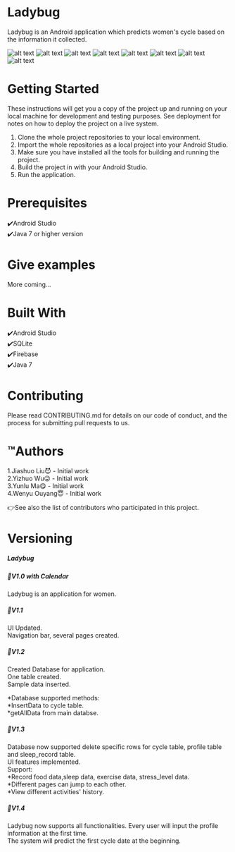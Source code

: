 # Ladybug

Ladybug is an Android application which predicts women's cycle based on the information it collected.

![alt text](https://raw.githubusercontent.com/YizhuoWu/Screenshots_Ladybug/master/s1.png "Home Page 1")
![alt text](https://raw.githubusercontent.com/YizhuoWu/Screenshots_Ladybug/master/s2.png "Page 2")
![alt text](https://raw.githubusercontent.com/YizhuoWu/Screenshots_Ladybug/master/s3.png "Page 3")
![alt text](https://raw.githubusercontent.com/YizhuoWu/Screenshots_Ladybug/master/s4.png "Page 4")
![alt text](https://raw.githubusercontent.com/YizhuoWu/Screenshots_Ladybug/master/s5.png "Page 5")
![alt text](https://raw.githubusercontent.com/YizhuoWu/Screenshots_Ladybug/master/s6.png "Page 6")
![alt text](https://raw.githubusercontent.com/YizhuoWu/Screenshots_Ladybug/master/s7.png "Page 7")
![alt text](https://raw.githubusercontent.com/YizhuoWu/Screenshots_Ladybug/master/s8.png "Page 8")


# Getting Started
These instructions will get you a copy of the project up and running on your local machine for development and testing purposes. See deployment for notes on how to deploy the project on a live system.

1. Clone the whole project repositories to your local environment.
2. Import the whole repositories as a local project into your Android Studio.
3. Make sure you have installed all the tools for building and running the project.
4. Build the project in with your Android Studio.
5. Run the application.

# Prerequisites
:heavy_check_mark:Android Studio\
:heavy_check_mark:Java 7 or higher version

# Give examples
More coming...

# Built With
:heavy_check_mark:Android Studio\
:heavy_check_mark:SQLite\
:heavy_check_mark:Firebase\
:heavy_check_mark:Java 7

# Contributing
Please read CONTRIBUTING.md for details on our code of conduct, and the process for submitting pull requests to us.


# :tm:Authors
1.Jiashuo Liu:smiling_imp: - Initial work\
2.Yizhuo Wu:stuck_out_tongue_winking_eye: - Initial work\
3.Yunlu Ma:yum: - Initial work\
4.Wenyu Ouyang:innocent: - Initial work

:point_right:See also the list of contributors who participated in this project.


# Versioning

##### Ladybug
##### :pushpin:V1.0 with Calendar

Ladybug is an application for women.

##### :pushpin:V1.1
UI Updated.\
Navigation bar, several pages created.


##### :pushpin:V1.2
Created Database for application.\
One table created.\
Sample data inserted.


*Database supported methods:\
*InsertData to cycle table.\
*getAllData from main databse.



##### :pushpin:V1.3
Database now supported delete specific rows for cycle table, profile table and sleep_record table.\
UI features implemented.\
Support:\
  *Record food data,sleep data, exercise data, stress_level data.\
  *Different pages can jump to each other.\
  *View different activities' history.

##### :pushpin:V1.4
Ladybug now supports all functionalities. Every user will input the profile information at the first time.\
The system will predict the first cycle date at the beginning.
 

